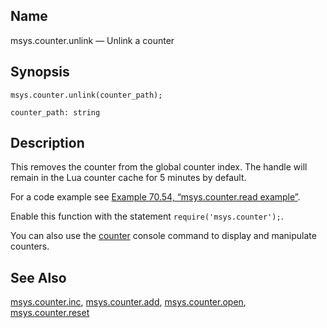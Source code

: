 <a name="lua.ref.msys.counter.unlink"></a>
## Name

msys.counter.unlink — Unlink a counter

<a name="idp17881200"></a>
## Synopsis

`msys.counter.unlink(counter_path);`

`counter_path: string`<a name="idp17884128"></a>
## Description

This removes the counter from the global counter index. The handle will remain in the Lua counter cache for 5 minutes by default.

For a code example see [Example 70.54, “msys.counter.read example”](lua.ref.msys.counter.read.php#lua.ref.msys.counter.read.example "Example 70.54. msys.counter.read example").

Enable this function with the statement `require('msys.counter');`.

You can also use the [counter](console_commands.counter.php "counter") console command to display and manipulate counters.

<a name="idp17889760"></a>
## See Also

[msys.counter.inc](lua.ref.msys.counter.inc.php "msys.counter.inc"), [msys.counter.add](lua.ref.msys.counter.add.php "msys.counter.add"), [msys.counter.open](lua.ref.msys.counter.open.php "msys.counter.open"), [msys.counter.reset](lua.ref.msys.counter.reset.php "msys.counter.reset")
